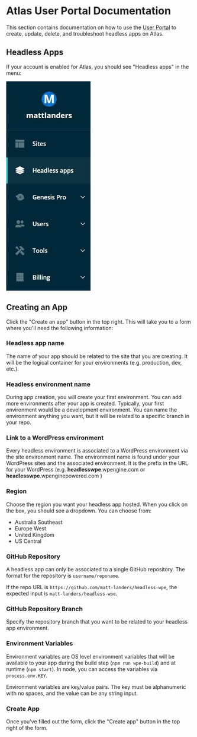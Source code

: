 # Atlas User Portal Documentation

This section contains documentation on how to use the [User Portal](https://my.wpengine.com) to create, update, delete, and troubleshoot headless apps on Atlas.

## Headless Apps

If your account is enabled for Atlas, you should see "Headless apps" in the menu:

![Headless Apps Menu Item](/guides/portal/images/portal-menu.jpg)

## Creating an App

Click the "Create an app" button in the top right. This will take you to a form where you'll need the following information:

### Headless app name

The name of your app should be related to the site that you are creating. It will be the logical container for your environments (e.g. production, dev, etc.).

### Headless environment name

During app creation, you will create your first environment. You can add more environments after your app is created. Typically, your first environment would be a development environment. You can name the environment anything you want, but it will be related to a specific branch in your repo.

### Link to a WordPress environment

Every headless environment is associated to a WordPress environment via the site environment name. The environment name is found under your WordPress sites and the associated environment. It is the prefix in the URL for your WordPress (e.g. **headlesswpe**.wpengine.com or **headlesswpe**.wpenginepowered.com )

### Region

Choose the region you want your headless app hosted. When you click on the box, you should see a dropdown. You can choose from:

- Australia Southeast
- Europe West
- United Kingdom
- US Central

### GitHub Repository

A headless app can only be associated to a single GitHub repository. The format for the repository is `username/reponame`.

If the repo URL is `https://github.com/matt-landers/headless-wpe`, the expected input is `matt-landers/headless-wpe`.

### GitHub Repository Branch

Specify the repository branch that you want to be related to your headless app environment.

### Environment Variables

Environment variables are OS level environment variables that will be available to your app during the build step (`npm run wpe-build`) and at runtime (`npm start`). In node, you can access the variables via `process.env.KEY`.

Environment variables are key/value pairs. The key must be alphanumeric with no spaces, and the value can be any string input.

### Create App

Once you've filled out the form, click the "Create app" button in the top right of the form.
